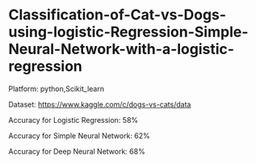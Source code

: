 # Classification-of-Cat-vs-Dogs-using-logistic-Regression-Simple-Neural-Network-with-a-logistic-regression


Platform: python,Scikit_learn

Dataset: https://www.kaggle.com/c/dogs-vs-cats/data

Accuracy for Logistic Regression: 58%

Accuracy for Simple Neural Network: 62%

Accuracy for Deep Neural Network: 68%
